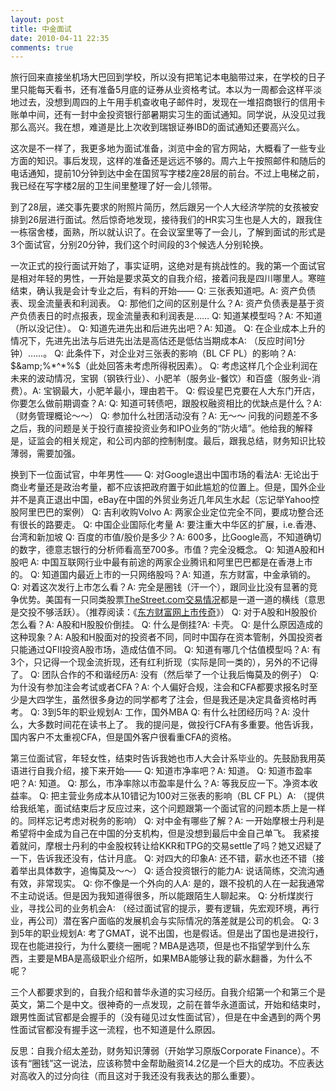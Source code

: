 ```yaml
---
layout: post
title: 中金面试
date: 2010-04-11 22:35
comments: true
---
```

旅行回来直接坐机场大巴回到学校，所以没有把笔记本电脑带过来，在学校的日子里只能每天看书，还有准备5月底的证券从业资格考试。本以为一周都会这样平淡地过去，没想到周四的上午用手机查收电子邮件时，发现在一堆招商银行的信用卡账单中间，还有一封中金投资银行部暑期实习生的面试通知。同学说，从没见过我那么高兴。我在想，难道是比上次收到瑞银证券IBD的面试通知还要高兴么。

这次是不一样了，我更多地为面试准备，浏览中金的官方网站，大概看了一些专业方面的知识。事后发现，这样的准备还是远远不够的。周六上午按照邮件和随后的电话通知，提前10分钟到达中金在国贸写字楼2座28层的前台。不过上电梯之前，我已经在写字楼2层的卫生间里整理了好一会儿领带。

到了28层，递交事先要求的附照片简历，然后跟另一个人大经济学院的女孩被安排到26层进行面试。然后惊奇地发现，接待我们的HR实习生也是人大的，跟我住一栋宿舍楼，面熟，所以就认识了。在会议室里等了一会儿，了解到面试的形式是3个面试官，分别20分钟，我们这个时间段的3个候选人分别轮换。

一次正式的投行面试开始了，事实证明，这绝对是有挑战性的。我的第一个面试官是相对年轻的男性，一开始是要求英文的自我介绍，接着问我是四川哪里人。寒暄结束，确认我是会计专业之后，有料的开始——
Q: 三张表知道吧。A: 资产负债表、现金流量表和利润表。
Q: 那他们之间的区别是什么？A: 资产负债表是基于资产负债表日的时点报表，现金流量表和利润表是……
Q: 知道某模型吗？A: 不知道（所以没记住）。
Q: 知道先进先出和后进先出吧？A: 知道。
Q: 在企业成本上升的情况下，先进先出法与后进先出法是高估还是低估当期成本A: （反应时间1分钟）……。
Q: 此条件下，对企业对三张表的影响（BL CF PL）的影响？A: $&amp;%*^*%$（此处回答未考虑所得税因素）。
Q: 考虑这样几个企业利润在未来的波动情况，宝钢（钢铁行业）、小肥羊（服务业-餐饮）和百盛（服务业-消费）。A: 宝钢最大，小肥羊最小，理由若干。
Q: 假设星巴克要在人大东门开店，你要怎么做前期调查？A:
Q: 知道可转债吧，跟股权融资相比的优缺点是什么？A: （财务管理概论～～）
Q: 参加什么社团活动没有？A: 无～～
问我的问题差不多之后，我的问题是关于投行直接投资业务和IPO业务的“防火墙”。他给我的解释是，证监会的相关规定，和公司内部的控制制度。最后，跟我总结，财务知识比较薄弱，需要加强。

换到下一位面试官，中年男性——
Q: 对Google退出中国市场的看法A: 无论出于商业考量还是政治考量，都不应该把政府置于如此尴尬的位置上。但是，国外企业并不是真正退出中国，eBay在中国的外贸业务近几年风生水起（忘记举Yahoo控股阿里巴巴的案例）
Q: 吉利收购Volvo A: 两家企业定位完全不同，要成功整合还有很长的路要走。
Q: 中国企业国际化考量 A: 要注重大中华区的扩展，i.e.香港、台湾和新加坡
Q: 百度的市值/股价是多少？A: 600多，比Google高，不知道确切的数字，德意志银行的分析师看高至700多。市值？完全没概念。
Q: 知道A股和H股吧 A: 中国互联网行业中最有前途的两家企业腾讯和阿里巴巴都是在香港上市的。
Q: 知道国内最近上市的一只网络股吗？A: 知道，东方财富，中金承销的。
Q: 对着这次发行上市怎么看？A: 完全是圈钱（汗一个），跟同业比没有显著的竞争优势。美国有一只同类股票<a href="http://www.google.com/finance?q=NASDAQ:TSCM">TheStreet.com交易情况</a>都是一道一道的横线（意思是交投不够活跃）。（推荐阅读：《<a href="http://it.sohu.com/20100402/n271291120.shtml">东方财富网上市传奇</a>》）
Q: 对于A股和H股股价怎么看？A: A股和H股股价倒挂。
Q: 什么是倒挂?A: 卡壳。
Q: 是什么原因造成的这种现象？A: A股和H股面对的投资者不同，同时中国存在资本管制，外国投资者只能通过QFII投资A股市场，造成估值不同。
Q: 知道有哪几个估值模型吗？A: 有3个，只记得一个现金流折现，还有红利折现（实际是同一类的），另外的不记得了。
Q: 团队合作的不和谐经历A: 没有（然后举了一个让我后悔莫及的例子）
Q: 为什没有参加注会考试或者CFA？A: 个人偏好合规，注会和CFA都要求报名时至少是大四学生，虽然很多身边的同学都考了注会，但是我还是决定具备资格时再考。
Q: 3到5年的职业规划A: 工作，国外MBA
Q: 有什么社团经历吗？A: 没什么，大多数时间花在读书上了。
我的提问是，做投行CFA有多重要。他告诉我，国内客户不太重视CFA，但是国外客户很看重CFA的资格。

第三位面试官，年轻女性，结束时告诉我她也市人大会计系毕业的。先鼓励我用英语进行自我介绍，接下来开始——
Q: 知道市净率吧？A: 知道。
Q: 知道市盈率吧？A: 知道。
Q: 那么，市净率除以市盈率是什么？A: 等我反应一下。净资本收益率。
Q: 把主营业务成本从10错记为100对三张表的影响（BL CF PL）A: （提供给我纸笔，面试结束后才反应过来，这个问题跟第一个面试官的问题本质上是一样的。同样忘记考虑对税务的影响）
Q: 对中金有哪些了解？A: 一开始摩根士丹利是希望将中金成为自己在中国的分支机构，但是没想到最后中金自己单飞。
我紧接着就问，摩根士丹利的中金股权转让给KKR和TPG的交易settle了吗？她又迟疑了一下，告诉我还没有，估计月底。
Q: 对四大的印象A: 还不错，薪水也还不错（接着举出具体数字，追悔莫及～～）
Q: 适合投资银行的能力A: 说话简练，交流沟通有效，非常现实。
Q: 你不像是一个外向的人A: 是的，跟不投机的人在一起我通常不主动说话。但是因为我知道得很多，所以能跟陌生人聊起来。
Q: 分析煤炭行业，寻找公司的业务机会A: （经过面试官的提示，要有逻辑，先宏观环境，再行业，再公司）潜在客户面临的发展机会与实际情况的落差就是公司的机会。
Q: 3到5年的职业规划A: 考了GMAT，说不出国，也是假话。但是出了国也是进投行，现在也能进投行，为什么要绕一圈呢？MBA是选项，但是也不指望学到什么东西，主要是MBA是高级职业介绍所，如果MBA能够让我的薪水翻番，为什么不呢？

三个人都要求到的，自我介绍和普华永道的实习经历。自我介绍第一个和第三个是英文，第二个是中文。很神奇的一点发现，之前在普华永道面试，开始和结束时，跟男性面试官都是会握手的（没有碰见过女性面试官），但是在中金遇到的两个男性面试官都没有握手这一流程，也不知道是什么原因。

反思：自我介绍太差劲，财务知识薄弱（开始学习原版Corporate Finance）。不该有“圈钱”这一说法，应该称赞中金帮助融资14.2亿是一个巨大的成功。不应表达对高收入的过分向往（而且这对于我还没有我表达的那么重要）。
